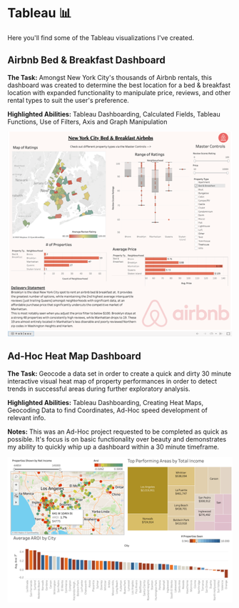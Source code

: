 # Tableau :bar_chart:

Here you'll find some of the Tableau visualizations I've created. 



## Airbnb Bed & Breakfast Dashboard
**The Task:** Amongst New York City's thousands of Airbnb rentals, this dashboard was created to determine the best location for a bed & breakfast location with expanded functionality to manipulate price, reviews, and other rental types to suit the user's preference.

**Highlighted Abilities:** Tableau Dashboarding, Calculated Fields, Tableau Functions, Use of Filters, Axis and Graph Manipulation

![alt text](https://github.com/asilich123/Resume_Projects/blob/main/Tableau/Airbnb%20Dashboard.png?raw=true)


## Ad-Hoc Heat Map Dashboard
**The Task:** Geocode a data set in order to create a quick and dirty 30 minute interactive visual heat map of property performances in order to detect trends in successful areas during further exploratory analysis. 

**Highlighted Abilities:** Tableau Dashboarding, Creating Heat Maps, Geocoding Data to find Coordinates, Ad-Hoc speed development of relevant info. 

**Notes:** This was an Ad-Hoc project requested to be completed as quick as possible. It's focus is on basic functionality over beauty and demonstrates my ability to quickly whip up a dashboard within a 30 minute timeframe. 

![alt text](https://github.com/asilich123/Resume_Projects/blob/main/Tableau/Heat%20Map%20Dashboard.png?raw=true)